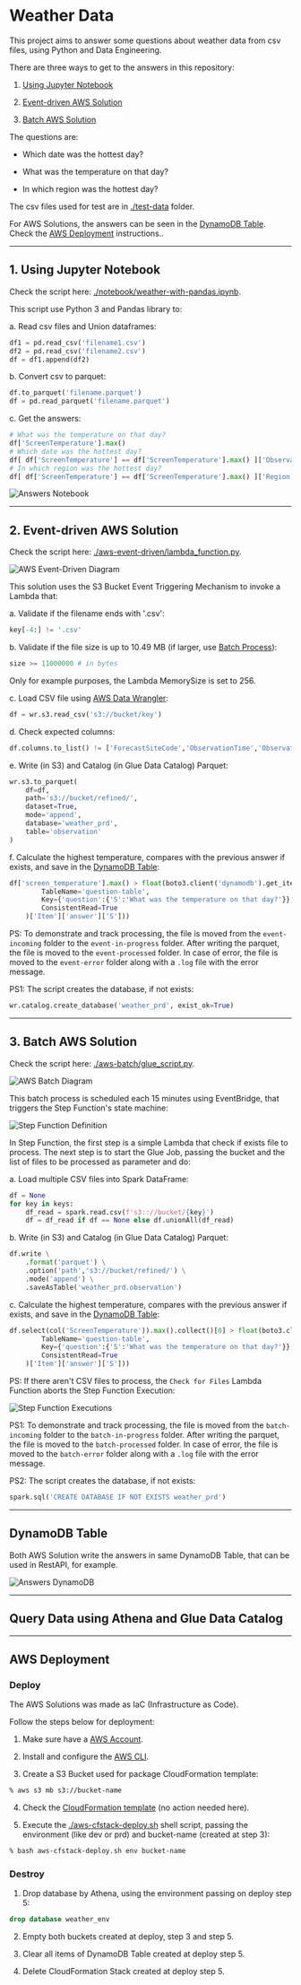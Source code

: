 # Weather Data

This project aims to answer some questions about weather data from csv files, using Python and Data Engineering.

There are three ways to get to the answers in this repository:

1. [Using Jupyter Notebook](#1-using-jupyter-notebook)

2. [Event-driven AWS Solution](#2-event-driven-aws-solution)

3. [Batch AWS Solution](#3-batch-aws-solution)

The questions are:

- Which date was the hottest day?

- What was the temperature on that day?

- In which region was the hottest day?

The csv files used for test are in [./test-data](test-data) folder.

For AWS Solutions, the answers can be seen in the [DynamoDB Table](#dynamodb-table). Check the [AWS Deployment](#aws-deployment) instructions..

___

## 1. Using Jupyter Notebook

Check the script here: [./notebook/weather-with-pandas.ipynb](notebook/weather-with-pandas.ipynb).

This script use Python 3 and Pandas library to:

a. Read csv files and Union dataframes:
```python
df1 = pd.read_csv('filename1.csv')
df2 = pd.read_csv('filename2.csv')
df = df1.append(df2)
```

b. Convert csv to parquet:
```python
df.to_parquet('filename.parquet')
df = pd.read_parquet('filename.parquet')
```

c. Get the answers:
```python
# What was the temperature on that day?
df['ScreenTemperature'].max()
# Which date was the hottest day?
df[ df['ScreenTemperature'] == df['ScreenTemperature'].max() ]['ObservationDate']
# In which region was the hottest day?
df[ df['ScreenTemperature'] == df['ScreenTemperature'].max() ]['Region']
```

![Answers Notebook](answers-notebook.png)

___

## 2. Event-driven AWS Solution

Check the script here: [./aws-event-driven/lambda_function.py](aws-event-driven/lambda_function.py).

![AWS Event-Driven Diagram](aws-event-driven/aws-diagram-event-driven.png)

This solution uses the S3 Bucket Event Triggering Mechanism to invoke a Lambda that:

a. Validate if the filename ends with '.csv':
```python
key[-4:] != '.csv'
```

b. Validate if the file size is up to 10.49 MB (if larger, use [Batch Process](#3-batch-aws-solution)):
```python
size >= 11000000 # in bytes
```

Only for example purposes, the Lambda MemorySize is set to 256.

c. Load CSV file using [AWS Data Wrangler](https://github.com/awslabs/aws-data-wrangler):
```python
df = wr.s3.read_csv('s3://bucket/key')
```

d. Check expected columns:
```python
df.columns.to_list() != ['ForecastSiteCode','ObservationTime','ObservationDate','WindDirection','WindSpeed','WindGust','Visibility','ScreenTemperature','Pressure','SignificantWeatherCode','SiteName','Latitude','Longitude','Region','Country']
```

e. Write (in S3) and Catalog (in Glue Data Catalog) Parquet:
```python
wr.s3.to_parquet(
    df=df,
    path='s3://bucket/refined/',
    dataset=True,
    mode='append',
    database='weather_prd',
    table='observation'
)
```

f. Calculate the highest temperature, compares with the previous answer if exists, and save in the [DynamoDB Table](#dynamodb-table):
```python
df['screen_temperature'].max() > float(boto3.client('dynamodb').get_item(
        TableName='question-table',
        Key={'question':{'S':'What was the temperature on that day?'}},
        ConsistentRead=True
    )['Item']['answer']['S']))
```

PS: To demonstrate and track processing, the file is moved from the `event-incoming` folder to the `event-in-progress` folder. After writing the parquet, the file is moved to the `event-processed` folder. In case of error, the file is moved to the `event-error` folder along with a `.log` file with the error message.

PS1: The script creates the database, if not exists:
```python
wr.catalog.create_database('weather_prd', exist_ok=True)
```

___

## 3. Batch AWS Solution

Check the script here: [./aws-batch/glue_script.py](aws-batch/glue_script.py).

![AWS Batch Diagram](aws-batch/aws-diagram-batch.png)

This batch process is scheduled each 15 minutes using EventBridge, that triggers the Step Function's state machine:

![Step Function Definition](aws-batch/step-function-definition.png)

In Step Function, the first step is a simple Lambda that check if exists file to process. The next step is to start the Glue Job, passing the bucket and the list of files to be processed as parameter and do:

a. Load multiple CSV files into Spark DataFrame:
```python
df = None
for key in keys:
    df_read = spark.read.csv(f's3:://bucket/{key}')
    df = df_read if df == None else df.unionAll(df_read)
```

b. Write (in S3) and Catalog (in Glue Data Catalog) Parquet:
```python
df.write \
    .format('parquet') \
    .option('path','s3://bucket/refined/') \
    .mode('append') \
    .saveAsTable('weather_prd.observation')
```

c. Calculate the highest temperature, compares with the previous answer if exists, and save in the [DynamoDB Table](#dynamodb-table):
```python
df.select(col('ScreenTemperature')).max().collect()[0] > float(boto3.client('dynamodb').get_item(
        TableName='question-table',
        Key={'question':{'S':'What was the temperature on that day?'}},
        ConsistentRead=True
    )['Item']['answer']['S']))
```

PS: If there aren't CSV files to process, the `Check for Files` Lambda Function aborts the Step Function Execution:

![Step Function Executions](aws-batch/step-function-executions.png)

PS1: To demonstrate and track processing, the file is moved from the `batch-incoming` folder to the `batch-in-progress` folder. After writing the parquet, the file is moved to the `batch-processed` folder. In case of error, the file is moved to the `batch-error` folder along with a `.log` file with the error message.

PS2: The script creates the database, if not exists:
```python
spark.sql('CREATE DATABASE IF NOT EXISTS weather_prd')
```

___

## DynamoDB Table

Both AWS Solution write the answers in same DynamoDB Table, that can be used in RestAPI, for example.

![Answers DynamoDB](answers-dynamodb.png)

___

## Query Data using Athena and Glue Data Catalog


___

## AWS Deployment

### Deploy

The AWS Solutions was made as IaC (Infrastructure as Code).

Follow the steps below for deployment:

1. Make sure have a [AWS Account](https://aws.amazon.com).

2. Install and configure the [AWS CLI](https://aws.amazon.com/cli/).

3. Create a S3 Bucket used for package CloudFormation template:

```bash
% aws s3 mb s3://bucket-name
```

4. Check the [CloudFormation template](aws-cfstack-template.yaml) (no action needed here).

5. Execute the [./aws-cfstack-deploy.sh](aws-cfstack-deploy.sh) shell script, passing the environment (like dev or prd) and bucket-name (created at step 3):

```bash
% bash aws-cfstack-deploy.sh env bucket-name
```

### Destroy

1. Drop database by Athena, using the environment passing on deploy step 5:
```sql
drop database weather_env
```

2. Empty both buckets created at deploy, step 3 and step 5.

3. Clear all items of DynamoDB Table created at deploy step 5.

4. Delete CloudFormation Stack created at deploy step 5.
